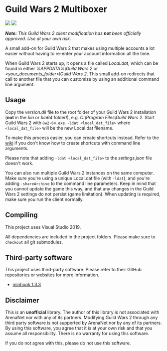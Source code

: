 # Guild Wars 2 Multiboxer
[![](https://img.shields.io/github/release/Archomeda/gw2-multiboxer.svg?include_prereleases&logo=github&logoColor=f0f0f0)](https://github.com/Archomeda/gw2-multiboxer/releases/latest)
[![](https://img.shields.io/github/downloads/Archomeda/gw2-multiboxer/total.svg?logo=github&logoColor=f0f0f0)](https://github.com/Archomeda/gw2-multiboxer/releases/latest)

***Note:** This Guild Wars 2 client modification has **not** been officially approved. Use at your own risk.*

A small add-on for Guild Wars 2 that makes using multiple accounts a lot easier without having to re-enter your account information all the time.

When Guild Wars 2 starts up, it opens a file called *Local.dat*, which can be found in either *%APPDATA%\Guild Wars 2* or *<your_documents_folder>\Guild Wars 2*.
This small add-on redirects that call to another file that you can customize by using an additional command line argument.

## Usage
Copy the *version.dll* file to the root folder of your Guild Wars 2 installation (**not** in the *bin* or *bin64* folder!), e.g. *C:\Program Files\Guild Wars 2*.
Start Guild Wars 2 with `Gw2-64.exe -ldat <local_dat_file>` where `<local_dat_file>` will be the new Local.dat filename.

To make this process easier, you can create shortcuts instead.
Refer to the [wiki](https://wiki.guildwars2.com/wiki/Command_line_arguments) if you don't know how to create shortcuts with command line arguments.

Please note that adding `-ldat <local_dat_file>` to the *settings.json* file doesn't work.

You can also run multiple Guild Wars 2 instances on the same computer.
Make sure you're using a unique Local.dat file (with `-ldat`), and you're adding `-shareArchive` to the command line parameters.
Keep in mind that you cannot update the game this way, and that any changes in the Guild Wars 2 settings do not persist (game limitation).
When updating is required, make sure you run the client normally.

## Compiling
This project uses Visual Studio 2019.

All dependencies are included in the project folders.
Please make sure to `checkout` all git submodules.

## Third-party software
This project uses third-party software.
Please refer to their GitHub repositories or websites for more information.

- [minhook 1.3.3](https://github.com/TsudaKageyu/minhook)

## Disclaimer
This is an **unofficial** library.
The author of this library is not associated with ArenaNet nor with any of its partners.
Modifying Guild Wars 2 through any third party software is not supported by ArenaNet nor by any of its partners.
By using this software, you agree that it is at your own risk and that you assume all responsibility.
There is no warranty for using this software.

If you do not agree with this, please do not use this software.
